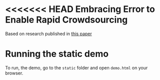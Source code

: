 <<<<<<< HEAD
Embracing Error to Enable Rapid Crowdsourcing
==================================

Based on research published in [this paper](arxiv.org/abs/1602.04506)


Running the static demo
=====================
To run, the demo, go to the `static` folder and open `demo.html` on your browser.


